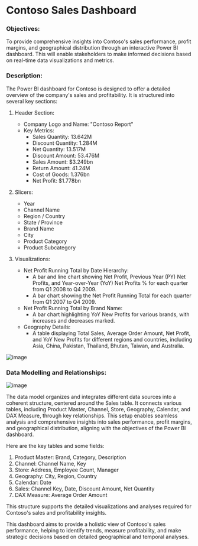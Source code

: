 
# Contoso Sales Dashboard

### Objectives:
To provide comprehensive insights into Contoso's sales performance, profit margins, and geographical distribution through an interactive Power BI dashboard. This will enable stakeholders to make informed decisions based on real-time data visualizations and metrics.

### Description:
The Power BI dashboard for Contoso is designed to offer a detailed overview of the company's sales and profitability. It is structured into several key sections:

1. Header Section:
   - Company Logo and Name: "Contoso Report"
   - Key Metrics:
      - Sales Quantity: 13.642M
      - Discount Quantity: 1.284M
      - Net Quantity: 13.517M
      - Discount Amount: 53.476M
      - Sales Amount: $3.249bn
      - Return Amount: 41.24M
      - Cost of Goods: 1.376bn
      - Net Profit: $1.778bn
2. Slicers:
   - Year
   - Channel Name
   - Region / Country
   - State / Province
   - Brand Name
   - City
   - Product Category
   - Product Subcategory

3. Visualizations:
   - Net Profit Running Total by Date Hierarchy:
     - A bar and line chart showing Net Profit, Previous Year (PY) Net Profits, and Year-over-Year (YoY) Net Profits % for each quarter from Q1 2008 to Q4 2009.
     - A bar chart showing the Net Profit Running Total for each quarter from Q1 2007 to Q4 2009.
   - Net Profit Running Total by Brand Name:
     - A bar chart highlighting YoY New Profits for various brands, with increases and decreases marked.
   - Geography Details:
     - A table displaying Total Sales, Average Order Amount, Net Profit, and YoY New Profits for different regions and countries, including Asia, China, Pakistan, Thailand, Bhutan, Taiwan, and Australia.

![image](https://github.com/user-attachments/assets/22a59ab1-f629-4d04-a8f7-baf69358a1f8)


### Data Modelling and Relationships:
![image](https://github.com/user-attachments/assets/cb00a92d-bc9c-4ee2-ae4a-fd568826c8a8)

The data model organizes and integrates different data sources into a coherent structure, centered around the Sales table. It connects various tables, including Product Master, Channel, Store, Geography, Calendar, and DAX Measure, through key relationships. This setup enables seamless analysis and comprehensive insights into sales performance, profit margins, and geographical distribution, aligning with the objectives of the Power BI dashboard.

Here are the key tables and some fields:

1. Product Master: Brand, Category, Description
2. Channel: Channel Name, Key
3. Store: Address, Employee Count, Manager
4. Geography: City, Region, Country
5. Calendar: Date
6. Sales: Channel Key, Date, Discount Amount, Net Quantity
7. DAX Measure: Average Order Amount

This structure supports the detailed visualizations and analyses required for Contoso's sales and profitability insights.

This dashboard aims to provide a holistic view of Contoso's sales performance, helping to identify trends, measure profitability, and make strategic decisions based on detailed geographical and temporal analyses.
